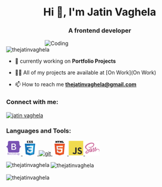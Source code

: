 <h1 align="center">Hi 👋, I'm Jatin Vaghela</h1>
<h3 align="center">A frontend developer</h3>
<img align="right" alt="Coding" width="400" scr="https://sharasolutions.com/wp-content/uploads/2019/01/programming.gif">

<p align="left"> <img src="https://komarev.com/ghpvc/?username=thejatinvaghela&label=Profile%20views&color=0e75b6&style=flat" alt="thejatinvaghela" /> </p>

- 🔭 currently working on **Portfolio Projects**

- 👨‍💻 All of my projects are available at [On Work](On Work)

- 📫 How to reach me **thejatinvaghela@gmail.com**

<h3 align="left">Connect with me:</h3>
<p align="left">
<a href="https://linkedin.com/in/jatin vaghela" target="blank"><img align="center" src="https://raw.githubusercontent.com/rahuldkjain/github-profile-readme-generator/master/src/images/icons/Social/linked-in-alt.svg" alt="jatin vaghela" height="30" width="40" /></a>
</p>

<h3 align="left">Languages and Tools:</h3>
<p align="left"> <a href="https://getbootstrap.com" target="_blank" rel="noreferrer"> <img src="https://raw.githubusercontent.com/devicons/devicon/master/icons/bootstrap/bootstrap-plain-wordmark.svg" alt="bootstrap" width="40" height="40"/> </a> <a href="https://www.w3schools.com/css/" target="_blank" rel="noreferrer"> <img src="https://raw.githubusercontent.com/devicons/devicon/master/icons/css3/css3-original-wordmark.svg" alt="css3" width="40" height="40"/> </a> <a href="https://git-scm.com/" target="_blank" rel="noreferrer"> <img src="https://www.vectorlogo.zone/logos/git-scm/git-scm-icon.svg" alt="git" width="40" height="40"/> </a> <a href="https://www.w3.org/html/" target="_blank" rel="noreferrer"> <img src="https://raw.githubusercontent.com/devicons/devicon/master/icons/html5/html5-original-wordmark.svg" alt="html5" width="40" height="40"/> </a> <a href="https://developer.mozilla.org/en-US/docs/Web/JavaScript" target="_blank" rel="noreferrer"> <img src="https://raw.githubusercontent.com/devicons/devicon/master/icons/javascript/javascript-original.svg" alt="javascript" width="40" height="40"/> </a> <a href="https://sass-lang.com" target="_blank" rel="noreferrer"> <img src="https://raw.githubusercontent.com/devicons/devicon/master/icons/sass/sass-original.svg" alt="sass" width="40" height="40"/> </a> </p>

<p><img align="left" src="https://github-readme-stats.vercel.app/api/top-langs?username=thejatinvaghela&show_icons=true&locale=en&layout=compact" alt="thejatinvaghela" /></p>

<p>&nbsp;<img align="center" src="https://github-readme-stats.vercel.app/api?username=thejatinvaghela&show_icons=true&locale=en" alt="thejatinvaghela" /></p>

<p><img align="center" src="https://github-readme-streak-stats.herokuapp.com/?user=thejatinvaghela&" alt="thejatinvaghela" /></p>

